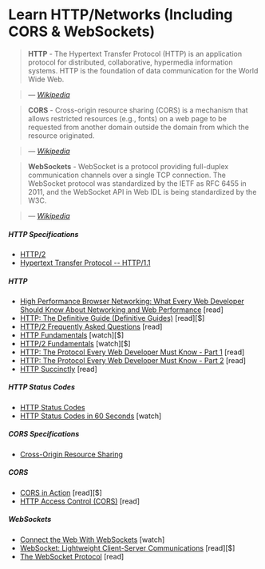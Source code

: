 # Learn HTTP/Networks (Including CORS & WebSockets)

> **HTTP** - The Hypertext Transfer Protocol (HTTP) is an application protocol for distributed, collaborative, hypermedia information systems. HTTP is the foundation of data communication for the World Wide Web.

><cite>&#8212; [Wikipedia](https://en.wikipedia.org/wiki/Hypertext_Transfer_Protocol)</cite>

> **CORS** - Cross-origin resource sharing (CORS) is a mechanism that allows restricted resources (e.g., fonts) on a web page to be requested from another domain outside the domain from which the resource originated.

><cite>&#8212; [Wikipedia](https://en.wikipedia.org/wiki/Cross-origin_resource_sharing)</cite>
  
>**WebSockets** - WebSocket is a protocol providing full-duplex communication channels over a single TCP connection. The WebSocket protocol was standardized by the IETF as RFC 6455 in 2011, and the WebSocket API in Web IDL is being standardized by the W3C.

><cite>&#8212; [Wikipedia](https://en.wikipedia.org/wiki/WebSocket)</cite>

##### HTTP Specifications

* [HTTP/2](https://http2.github.io/)
* [Hypertext Transfer Protocol -- HTTP/1.1](https://tools.ietf.org/html/rfc2616)

##### HTTP

* [High Performance Browser Networking: What Every Web Developer Should Know About Networking and Web Performance](http://chimera.labs.oreilly.com/books/1230000000545/index.html) [read]
* [HTTP: The Definitive Guide (Definitive Guides)](https://www.amazon.com/HTTP-Definitive-Guide-Guides/dp/1565925092/ref=cm_cr_arp_d_product_top?&_encoding=UTF8&tag=frontend-handbook-20&linkCode=ur2&linkId=11b990b79d33ddbef63712765715a9c1&camp=1789&creative=9325) [read][$]
* [HTTP/2 Frequently Asked Questions](https://http2.github.io/faq/#what-are-the-key-differences-to-http1x) [read]
* [HTTP Fundamentals](http://www.pluralsight.com/courses/xhttp-fund) [watch][$]
* [HTTP/2 Fundamentals](https://app.pluralsight.com/library/courses/http2-fundamentals/table-of-contents) [watch][$]
* [HTTP: The Protocol Every Web Developer Must Know - Part 1](http://code.tutsplus.com/tutorials/http-the-protocol-every-web-developer-must-know-part-1--net-31177) [read]
* [HTTP: The Protocol Every Web Developer Must Know - Part 2](http://code.tutsplus.com/tutorials/http-the-protocol-every-web-developer-must-know-part-2--net-31155) [read]
* [HTTP Succinctly](http://code.tutsplus.com/series/http-succinctly--net-33683) [read]

##### HTTP Status Codes

* [HTTP Status Codes](https://httpstatuses.com/)
* [HTTP Status Codes in 60 Seconds](http://webdesign.tutsplus.com/tutorials/http-status-codes-in-60-seconds--cms-24317) [watch]

##### CORS Specifications

* [Cross-Origin Resource Sharing](https://www.w3.org/TR/cors/)

##### CORS

* [CORS in Action](https://www.amazon.com/CORS-Action-Creating-consuming-cross-origin/dp/161729182X/?&_encoding=UTF8&tag=frontend-handbook-20&linkCode=ur2&linkId=47ebd885d688a4ed69f77a1bd8273f8a&camp=1789&creative=9325) [read][$]
* [HTTP Access Control (CORS)](https://developer.mozilla.org/en-US/docs/Web/HTTP/Access_control_CORS) [read]

##### WebSockets

* [Connect the Web With WebSockets](https://code.tutsplus.com/courses/connect-the-web-with-websockets) [watch]
* [WebSocket: Lightweight Client-Server Communications](https://www.amazon.com/WebSocket-Client-Server-Communications-Andrew-Lombardi/dp/1449369278/?&_encoding=UTF8&tag=frontend-handbook-20&linkCode=ur2&linkId=dd39395cf3d2ab4fc7c820d7c19db39a&camp=1789&creative=9325) [read][$]
* [The WebSocket Protocol](https://tools.ietf.org/html/rfc6455) [read]
